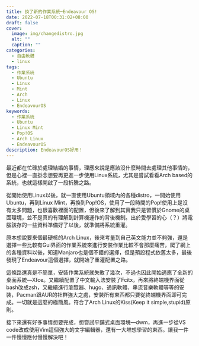 ```yaml
---
title: 換了新的作業系統─Endeavour OS!
date: 2022-07-18T00:31:02+08:00
draft: false
cover:
  image: img/changedistro.jpg
  alt: ""
  caption: ""
categories:
  - 自由軟體
  - linux
tags:
  - 作業系統
  - Ubuntu
  - Linux
  - Mint
  - Arch
  - Linux
  - EndeavourOS
keywords:
  - 作業系統
  - Ubuntu
  - Linux Mint
  - Pop!OS
  - Arch Linux
  - EndeavourOS
description: EndeavourOS好用！
---
```

最近都在忙碌於處理結婚的事情，理應來說是應該沒什麼時間去處理其他事情的，但是心裡一直掛念想要再更進一步使用Linux系統，尤其是嘗試看看Arch based的系統，也就這樣開啟了一段折騰之路。

從開始使用Linux以後，就一直使用Ubuntu領域內的各種distro，一開始使用Ubuntu，再到Linux Mint，再換到Pop!OS，使用了一段時間的Pop!使用上是沒有太多問題，也很喜歡裡面的配置，但後來了解到其實我只是習慣於Gnome的桌面環境，並不是真的有理解到計算機運作的背後機制。出於愛學習的心（？）將電腦該存的一些資料準備好了以後，就準備將系統重灌。

原本想說要來個最硬核的Arch Linux，後來考量到自己英文能力並不夠強，還是選擇一些比較有Gui界面的作業系統來進行安裝作業比較不會那麼痛苦，爬了網上的各種資料以後，知道Manjaro也是個不錯的選擇，但是預設程式依舊太多，最後發現了Endeavour這個選擇，就開始了重灌配置之路。

這條路還真是不簡單，安裝作業系統就失敗了幾次，不過也因此開始適應了全新的桌面系統—Xfce。又繼續配置了中文輸入法安裝了Fcitx，再來將終端機界面從bash改成zsh，又繼續進行瀏覽器、hugo、通訊軟體、串流音樂軟體等等的安裝，Pacman跟AUR的社群強大之處，安裝所有東西都只要從終端機界面即可完成。一切就是這麼的極簡風。符合了Arch Linux的Kiss(Keep it simple,stupid)原則。

接下來還有好多事情想要完成，想嘗試平鋪式桌面環境—dwm，再進一步從VS code改成使用Vim這個強大的文字編輯器，還有一大堆想學習的東西。讓我一件一件慢慢應付慢慢解決吧！
